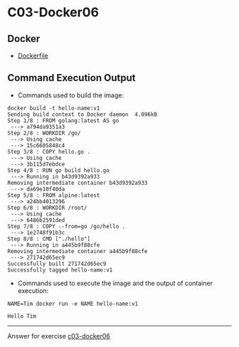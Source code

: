 # C03-Docker06

## Docker 
- [Dockerfile](Dockerfile)

## Command Execution Output
- Commands used to build the image:
```
docker build -t hello-name:v1
Sending build context to Docker daemon  4.096kB
Step 1/8 : FROM golang:latest AS go
 ---> a794da9351a3
Step 2/8 : WORKDIR /go/
 ---> Using cache
 ---> 15c6605848c4
Step 3/8 : COPY hello.go .
 ---> Using cache
 ---> 3b115d7ebdce
Step 4/8 : RUN go build hello.go
 ---> Running in b43d9392a933
Removing intermediate container b43d9392a933
 ---> da69e10f40da
Step 5/8 : FROM alpine:latest
 ---> a24bb4013296
Step 6/8 : WORKDIR /root/
 ---> Using cache
 ---> 6486b2591ded
Step 7/8 : COPY --from=go /go/hello .
 ---> 1e2748f91b3c
Step 8/8 : CMD ["./hello"]
 ---> Running in a445b9f88cfe
Removing intermediate container a445b9f88cfe
 ---> 271742d65ec9
Successfully built 271742d65ec9
Successfully tagged hello-name:v1
```

- Commands used to execute the image and the output of container execution:
```
NAME=Tim docker run -e NAME hello-name:v1

Hello Tim
```

<!-- Don't change anything below this point-->
<!-- Before commiting, remove both commented lines--> 
***
Answer for exercise [c03-docker06](https://github.com/devopsacademyau/academy/blob/af3225a3436f263164e8daebc6bbd1ef3122b900/classes/03class/exercises/c03-docker06/README.md)

